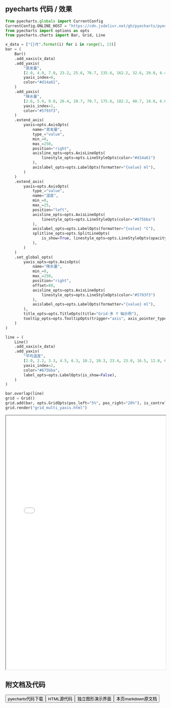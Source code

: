 
## pyecharts 代码 / 效果

```python
from pyecharts.globals import CurrentConfig
CurrentConfig.ONLINE_HOST = "https://cdn.jsdelivr.net/gh/pyecharts/pyecharts-assets@latest/assets/"
from pyecharts import options as opts
from pyecharts.charts import Bar, Grid, Line

x_data = ["{}月".format(i) for i in range(1, 13)]
bar = (
    Bar()
    .add_xaxis(x_data)
    .add_yaxis(
        "蒸发量",
        [2.0, 4.9, 7.0, 23.2, 25.6, 76.7, 135.6, 162.2, 32.6, 20.0, 6.4, 3.3],
        yaxis_index=0,
        color="#d14a61",
    )
    .add_yaxis(
        "降水量",
        [2.6, 5.9, 9.0, 26.4, 28.7, 70.7, 175.6, 182.2, 48.7, 18.8, 6.0, 2.3],
        yaxis_index=1,
        color="#5793f3",
    )
    .extend_axis(
        yaxis=opts.AxisOpts(
            name="蒸发量",
            type_="value",
            min_=0,
            max_=250,
            position="right",
            axisline_opts=opts.AxisLineOpts(
                linestyle_opts=opts.LineStyleOpts(color="#d14a61")
            ),
            axislabel_opts=opts.LabelOpts(formatter="{value} ml"),
        )
    )
    .extend_axis(
        yaxis=opts.AxisOpts(
            type_="value",
            name="温度",
            min_=0,
            max_=25,
            position="left",
            axisline_opts=opts.AxisLineOpts(
                linestyle_opts=opts.LineStyleOpts(color="#675bba")
            ),
            axislabel_opts=opts.LabelOpts(formatter="{value} °C"),
            splitline_opts=opts.SplitLineOpts(
                is_show=True, linestyle_opts=opts.LineStyleOpts(opacity=1)
            ),
        )
    )
    .set_global_opts(
        yaxis_opts=opts.AxisOpts(
            name="降水量",
            min_=0,
            max_=250,
            position="right",
            offset=80,
            axisline_opts=opts.AxisLineOpts(
                linestyle_opts=opts.LineStyleOpts(color="#5793f3")
            ),
            axislabel_opts=opts.LabelOpts(formatter="{value} ml"),
        ),
        title_opts=opts.TitleOpts(title="Grid-多 Y 轴示例"),
        tooltip_opts=opts.TooltipOpts(trigger="axis", axis_pointer_type="cross"),
    )
)

line = (
    Line()
    .add_xaxis(x_data)
    .add_yaxis(
        "平均温度",
        [2.0, 2.2, 3.3, 4.5, 6.3, 10.2, 20.3, 23.4, 23.0, 16.5, 12.0, 6.2],
        yaxis_index=2,
        color="#675bba",
        label_opts=opts.LabelOpts(is_show=False),
    )
)

bar.overlap(line)
grid = Grid()
grid.add(bar, opts.GridOpts(pos_left="5%", pos_right="20%"), is_control_axis_index=True)
grid.render("grid_multi_yaxis.html")
```

<iframe width="100%" height="800px" src="/pyecharts/Grid/grid_multi_yaxis.html"></iframe>

## 附文档及代码

<a href="https://cdn.jsdelivr.net/gh/wfy-belief/python/docs/pyecharts/Grid/grid_multi_yaxis.py"><button class="mybutton">pyecharts代码下载</button></a><a href="https://cdn.jsdelivr.net/gh/wfy-belief/python/docs/pyecharts/Grid/grid_multi_yaxis.html"><button class="mybutton">HTML源代码</button></a><a href="https://python.wfyblog.cn/pyecharts/Grid/grid_multi_yaxis.html"><button class="mybutton">独立图形演示界面</button></a><a href="https://cdn.jsdelivr.net/gh/wfy-belief/python/docs/pyecharts/Grid/grid_multi_yaxis.md"><button class="mybutton">本页markdown原文档</button></a>